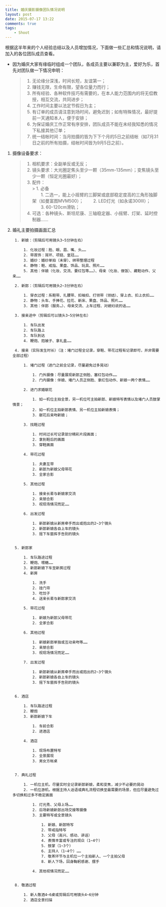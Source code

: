 ```yaml
--- 
title: 婚庆摄影摄像团队情况说明
layout: post
date: 2015-07-17 13:22
comments: true
tags: 
    - Shoot
---
```

根据这半年来的个人经验总结以及人员增加情况，下面做一些汇总和情况说明，请加入的各位团队成员查看。

- 因为婚庆大家有缘临时组成一个团队，各成员主要以兼职为主，爱好为乐，首先对团队做一下情况申明：

	 > 1. 无论缘分深浅，时间长短，友谊第一；
	 > 2. 赚钱无限，生命有限，望各位量力而行；
	 > 3. 所有经验、各种软件技巧有需要的，在本人能力范围内的将无偿教授，相互交流，共同进步；
	 > 4. 工作时间主要以法定节假日为主；
	 > 5. 有订单的成员请注意到场时间，避免迟到；如有特殊情况，最好提前一天通知本人，便于安排；
	 > 6. 为保证婚庆工作正常有序安排，团队成员不能在未经我知悉的情况下私接其他订单；
	 > 7. 统一结帐时间：当月拍摄的皆为下下个月的5日之前结帐（如7月31日之前的所有拍摄，结帐时间皆为9月5日之前）。


1. 摄像设备要求：

	>  1. 相机要求：全副单反或无反；
	>  2. 镜头要求：大光圈定焦头至少一颗（35mm-135mm）；变焦镜头至少一颗（恒定光圈最好）；
	>  3. 配件：  
	   > 1. 必备  
　　1. 二选一，能上小摇臂的三脚架或底部稳定度高的三角形独脚架（如曼富图MVM500）；
　　2. LED灯光（如永诺300III）；
　　3. 60-120cm滑轨；
    > 2. 可选：各种镜头、斯坦尼康、三轴稳定器、小摇臂、灯架、延时控制器……


1. 婚礼主要拍摄画面汇总

	
		1. 新娘：（剪辑后可用镜头3~5分钟左右）

			1. 化妆过程：脸、眼、眉、嘴、头……
			2. 带首饰：耳环、项链、皇冠……
			3. 婚纱：婚纱单拍（未穿）、绑带整理过程
			4. 静物：鞋、戒指、果盘、饰品、玩具、照片……
			5. 其他：伴娘（化妆、交流、要红包等……）、母亲（化妆、做饭）、藏鞋动作、父亲……

		2. 新郎：（剪辑后可用镜头2~3分钟左右）

			1. 穿衣过程：系鞋带、扎腰带、扣袖扣、打领带（领结）、穿上衣、扣上衣扣……
			2. 静物：头车、手捧花、拉花、新床、果盘、饰品、照片……
			3. 其他：伴郎（服务…）、母亲交流、上车过程、对媳妇说的话……

		3. 接亲途中（剪辑后可以镜头3~5分钟左右）

			1. 车队出发
			2. 车队路上
			3. 车队到达
			4. 鞭炮、抱被子、拿礼盒……

		4. 接亲（实际发生时长）（注：堵门过程全记录，穿鞋、带花过程有记录即可，并非需要全部过程）

			1. 堵门过程（进门之前全记录，尽量避免过多晃动）

				1. 门外摄像：尽量展现新郎正侧脸、塞红包动作……
				2. 门内摄像：伴娘、堵门人员正侧脸、拿红包动作、新娘一两个表情……

			2. 进门求婚献花

				1. 如一机位主拍全景，另一机位可主拍新郎、新娘特写表情以及堵门人员鼓掌情景；
				2. 如一机位主拍新郎表情、另一机位主拍新娘表情；
				3. 献花后亲吻新娘；

			3. 找鞋过程

				1. 时间过长可记录部分精彩片段画面；
				2. 拿到鞋后的画面
				3. 穿鞋画面

			4. 带花过程

				1. 夫妻互带
				2. 新郎为新娘父母带花
				3. 全家合影

			5. 其他过程

				1. 接亲长辈与新娘家交流
				2. 亲朋合影
				3. 视现场情况而定……

			6. 出发过程

				1. 新郎新娘从新房牵手而出或抱出的2~3个镜头
				2. 新郎新娘各自上车的镜头
				3. 摇下车窗挥手告别的镜头


		5. 新郎家

			1. 车队路途过程
			2. 鞭炮、喂糖……
			3. 新郎新娘下车至新房过程
			4. 新房

				1. 洗手
				2. 挂门帘
				3. 吃饺子
				4. 送亲长辈与新郎家交流

			5. 带花过程

				1. 新娘为新郎父母带花
				2. 全家合影

			6. 其他过程

				1. 新娘新郎单独或互动亲吻等……
				2. 亲朋合影
				3. 视现场情况而定……

			7. 出发过程

				1. 新郎新娘从新房牵手而出或抱出的2~3个镜头
				2. 新郎新娘各自上车的镜头
				3. 摇下车窗挥手告别的镜头


		6. 酒店

			1. 车队路途过程
			2. 鞭炮
			3. 新郎新娘下车

				1. 车前合影
				2. 进酒店

			4. 酒店

				1. 现场布置特写
				2. 全景展现
				3. 男女方帐桌


		7. 典礼过程

			1. 一机位主机，尽量实时全记录新郎新娘，柔和变焦，减少不必要的晃动
			2. 一机位游机，根据主持人话语或典礼流程切换至最需要的场景，但应尽量避免过多切换和过多不稳定画面

				1. 灯光秀、父母上场……
				2. 后场新娘新郎出场交接等摄像
				3. 主要特写或全景镜头

					1. 新娘、新郎特写
					2. 带戒指特写
					3. 父母（高兴、感动、讲话）
					4. 表情丰富或专注的观众（1~4个）
					5. 鼓掌（1~3个）
					6. 主持人（1~4个）……
					7. 敬茶环节与主机位一个主拍新人、一个主拍父母
					8. 新人下场，回身鞠躬感谢、摆手

				4. 其他视情况而定……


		8. 敬酒过程

			1. 新人敬酒4~6桌或剪辑后可用镜头4~6分钟
			2. 酒店全景扫描

